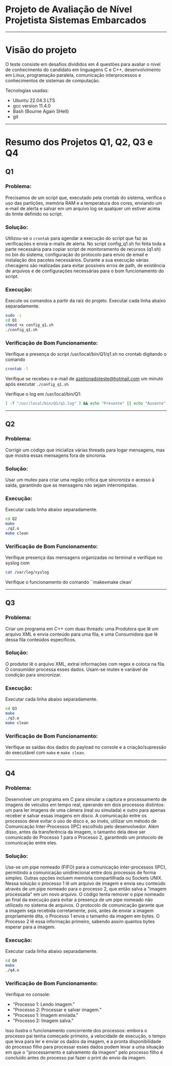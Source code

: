 # Projeto de Avaliação de Nível Projetista Sistemas Embarcados
---

# Visão do projeto
O teste consiste em desafios divididos em 4 questões para avaliar o nível de conhecimento do candidato em linguagens C e C++, desenvolvimento em Linux, programação paralela, comunicação interprocessos e conhecimentos de sistemas de computação.

Tecnologias usadas:
*   Ubuntu 22.04.3 LTS
*   gcc version 11.4.0
*   Bash (Bourne Again SHell)
*   git

---

# Resumo dos Projetos Q1, Q2, Q3 e Q4

## Q1

### Problema:
Precisamos de um script que, executado pela crontab do sistema, verifica o uso das partições, memória RAM e a temperatura dos cores, enviando um e-mail de alerta e salvar em um arquivo log se qualquer um estiver acima do limite definido no script.

### Solução:
Utilizou-se o `crontab` para agendar a execução do script que faz as verificações e envia e-mails de alerta.
No script config_q1.sh foi feita toda a parte necessária para copiar script de monitoramento de recursos (q1.sh) no bin do sistema, configuração do protocolo para envio de email e instalação dos pacotes necessários. Durante a sua execução várias checagens são realizadas para evitar possíveis erros de path, de existência de arquivos e de configurações necessárias para o bom funcionamento do script.

### Execução:
Execute os comandos a partir da raiz do projeto.
Executar cada linha abaixo separadamente.

```bash
sudo -i
cd Q1
chmod +x config_q1.sh
./config_q1.sh
```

### Verificação de Bom Funcionamento:
Verifique a presença do script /usr/local/bin/Q1/q1.sh no crontab digitando o comando 
```bash
crontab -l
```
Verifique se recebeu o e-mail de azeitonadoteste@hotmail.com um minuto após executar `./config_q1.sh`

Verifique o log em /usr/local/bin/Q1:
```bash
[ -f "/usr/local/bin/Q1/q1.log" ] && echo "Presente" || echo "Ausente"
```

---
## Q2

### Problema:
Corrigir um código que inicializa várias threads para logar mensagens, mas que mostra essas mensagens fora de sincronia.

### Solução:
Usar um mutex para criar uma região crítica que sincroniza o acesso à saída, garantindo que as mensagens não sejam interrompidas.

### Execução:

Executar cada linha abaixo separadamente.

```bash
cd Q2
make
./q2.o
make clean
```

### Verificação de Bom Funcionamento:
Verifique presença das mensagens organizadas no terminal e verifique no syslog com 

```bash
cat /var/log/syslog
```

Verifique o funcionamento do comando ``make` e `make clean`
 
---
## Q3

### Problema:
Criar um programa em C++ com duas threads: uma Produtora que lê um arquivo XML e envia conteúdo para uma fila, e uma Consumidora que lê dessa fila conteúdos específicos.

### Solução:
O produtor lê o arquivo XML, extrai informações com regex e coloca na fila. O consumidor processa esses dados. Usam-se mutex e variável de condição para sincronizar.

### Execução:

Executar cada linha abaixo separadamente.

```bash
cd Q3
make
./q3.o
make clean
```

### Verificação de Bom Funcionamento:
Verifique as saídas dos dados do payload no console e a criação/supressão do executável com `make` e `make clean`.

---
## Q4

### Problema:
Desenvolver um programa em C para simular a captura e processamento de imagens de veículos em tempo real, operando em dois processos distintos: um para ler imagens de uma câmera (real ou simulada) e outro para apenas receber e salvar essas imagens em disco. A comunicação entre os processos deve evitar o uso de disco e, ao invés, utilizar um método de Comunicação Inter-Processos (IPC) escolhido pelo desenvolvedor. Além disso, antes da transferência da imagem, o tamanho dela deve ser comunicado do Processo 1 para o Processo 2, garantindo um protocolo de comunicação entre eles.

### Solução:
Usa-se um pipe nomeado (FIFO) para a comunicação inter-processos (IPC), permitindo a comunicação unidirecional entre dois processos de forma simples. Outras opções incluem memória compartilhada ou Sockets UNIX.
Nessa solução o processo 1 lê um arquivo de imagem e envia seu conteúdo através de um pipe nomeado para o processo 2, que então salva a "imagem processada" em um novo arquivo. O código tenta remover o pipe nomeado ao final da execução para evitar a presença de um pipe nomeado não utilizado no sistema de arquivos.
O protocolo de comunicação garante que a imagem seja recebida corretamente, pois, antes de enviar a imagem propriamente dita, o Processo 1 envia o tamanho da imagem em bytes. O Processo 2 lê essa informação primeiro, sabendo assim quantos bytes esperar para a imagem. 

### Execução:

Executar cada linha abaixo separadamente.

```bash
cd Q4
make
./q4.o
```

### Verificação de Bom Funcionamento:
Verifique no console:
- "Processo 1: Lendo imagem."
- "Processo 2: Processar e salvar imagem."
- "Processo 1: Imagem enviada."
- "Processo 2: Imagem salva."

Isso ilustra o funcionamento concorrente dos processos: embora o processo pai tenha começado primeiro, a velocidade de execução, o tempo que leva para ler e enviar os dados da imagem, e a pronta disponibilidade do processo filho para processar esses dados podem levar a uma situação em que o "processamento e salvamento da imagem" pelo processo filho é concluído antes do processo pai fazer o print do envio da imagem.

